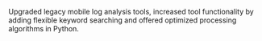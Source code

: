 Upgraded legacy mobile log analysis tools, increased tool functionality by adding flexible keyword searching and offered optimized processing algorithms in Python.
